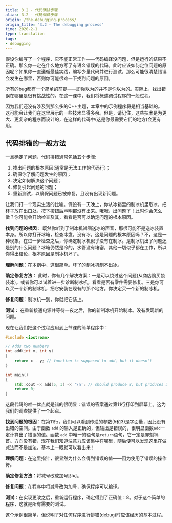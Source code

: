 ```yaml
---
title: 3.2 - 代码调试步骤
alias: 3.2 - 代码调试步骤
origin: /the-debugging-process/
origin_title: "3.2 — The debugging process"
time: 2020-2-1
type: translation
tags:
- debugging
---
```


假设你编写了一个程序，它不能正常工作——代码编译没问题，但是运行的结果不正确。那么你一定在什么地方写了有语义错误的代码。此时应该如何定位问题的原因呢？如果你一直遵循最佳实践，编写少量代码并进行测试，那么可能很清楚错误会发生在哪里，否则你可能很难一下找到问题的原因。

所有的bug都有一个简单的前提——即你以为的并不是你以为的。实际上，找出错误在哪里是很有挑战性的。在这一课中，我们将概述调试程序的一般过程。

因为我们还没有涉及到那么多的C++主题，本章中的示例程序将是相当基础的。这可能会让我们在这里展示的一些技术显得多余。但是，请记住，这些技术是为更大、更复杂的程序而设计的，在这样的代码中(这是你最需要它们的地方)会更有用。

## 代码排错的一般方法

一旦确定了问题，代码排错通常包括五个步骤:

1. 找出问题的根本原因(通常是无法工作的代码行)；
2. 确保你了解问题发生的原因；
3. 决定如何解决这个问题；
4. 修复引起问题的问题；
5. 重新测试，以确保问题已被修复，且没有出现新问题。

让我们打一个现实生活的比喻。假设有一天晚上，你从冰箱里的制冰机里取冰，把杯子放在出口处，按下按钮后声明都没有出来。哦哦，出问题了！此时你会怎么做？你可能会开始检查及其，看看是否可以确定问题的根本原因。

**找到问题的根因**： 既然你听到了制冰机试图送冰的声音，那很可能不是送冰装置本身。所以你打开冰箱，检查冰盘。没有冰。这是问题的根本原因吗？不，这是一种现象。在进一步检查之后，你确定制冰机似乎没有在制冰。是制冰机出了问题还是别的什么问题？冰箱仍然是冷的，水管没有堵塞，其他一切似乎都在工作，所以你得出结论，根本原因是制冰机坏了。

**理解问题**：在本例中，这很简单。坏了的制冰机制不出冰。

**确定修复方法**： 此时，你有几个解决方案：一是可以绕过这个问题(从商店购买袋装冰)。或者你可以试着进一步诊断制冰机，看看是否有零件需要修复。三是你可以买一个新的制冰机，把它安装在现有的那个地方。你决定买一个新的制冰机。

**修复问题**：制冰机一到，你就把它装上。

**测试**： 在重新接通电源并等待一夜之后，你的新制冰机开始制冰。没有发现新的问题。

现在让我们把这个过程应用到上节课的简单程序中：

```cpp
#include <iostream>

// Adds two numbers
int add(int x, int y)
{
    return x - y; // function is supposed to add, but it doesn't
}

int main()
{
    std::cout << add(5, 3) << '\n'; // should produce 8, but produces 2
    return 0;
}
```

这段代码的唯一优点就是错的很明显：错误的答案通过第11行打印到屏幕上。这为我们的调查提供了一个起点。

**找到问题的根因**：在第11行，我们可以看到传递的参数(5和3)是字面量，因此没有出错的空间。由于函数 `add` 的输入是正确的，但输出是错误的，很明显函数`add`一定计算出了错误的值。函数 `add` 中唯一的语句是`return`语句，它一定是罪魁祸首。方向没有错，现在我们知道注意力应该集中在哪里，随后便可以发现这里在做减法而不是加法，基本上一眼就可以看出来！


**理解问题**：在这里指针，很显然为什么会得到错误的值——因为使用了错误的操作符。

**确定修复方法**：将减号改成加号即可。

**修复问题**：在程序中将减号改为加号，确保程序可以编译。

**测试**：在实现更改之后，重新运行程序，确定得到了正确值：8。对于这个简单的程序，这就是所有需要的测试。


这个示例很简单，但说明了对任何程序进行排错(debug)时应该经历的基本过程。